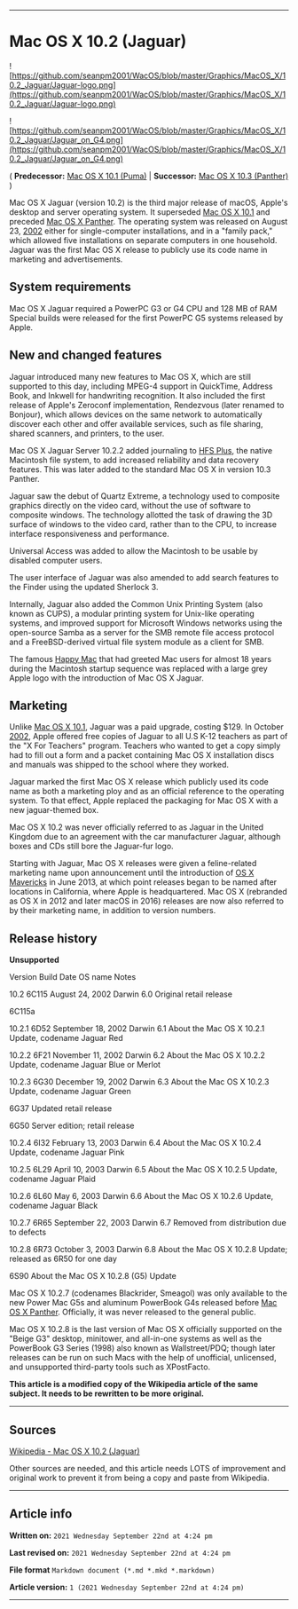   
***

# Mac OS X 10.2 (Jaguar)

<!--
<details>
<summary><p>Click/tap here to expand/collapse</p>
<p>the dropdown containing the Mac OS X 10.2 logo</p></summary>

![https://github.com/seanpm2001/WacOS/blob/master/Graphics/MacOS_X/10.2_Jaguar/Jaguar-logo.png](https://github.com/seanpm2001/WacOS/blob/master/Graphics/MacOS_X/10.2_Jaguar/Jaguar-logo.png)

</details>
!-->

![https://github.com/seanpm2001/WacOS/blob/master/Graphics/MacOS_X/10.2_Jaguar/Jaguar-logo.png](https://github.com/seanpm2001/WacOS/blob/master/Graphics/MacOS_X/10.2_Jaguar/Jaguar-logo.png)

![https://github.com/seanpm2001/WacOS/blob/master/Graphics/MacOS_X/10.2_Jaguar/Jaguar_on_G4.png](https://github.com/seanpm2001/WacOS/blob/master/Graphics/MacOS_X/10.2_Jaguar/Jaguar_on_G4.png)

( **Predecessor:** [Mac OS X 10.1 (Puma)](https://github.com/seanpm2001/WacOS/wiki/Mac-OS-X-10-1-Puma/) | **Successor:** [Mac OS X 10.3 (Panther)](https://github.com/seanpm2001/WacOS/wiki/Mac-OS-X-10-3-Panther/) )

Mac OS X Jaguar (version 10.2) is the third major release of macOS, Apple's desktop and server operating system. It superseded [Mac OS X 10.1](https://github.com/seanpm2001/WacOS/wiki/Mac-OS-X-10-1-Puma/) and preceded [Mac OS X Panther](https://github.com/seanpm2001/WacOS/wiki/Mac-OS-X-10-3-Panther/). The operating system was released on August 23, [2002](https://github.com/seanpm2001/WacOS/wiki/2002/) either for single-computer installations, and in a "family pack," which allowed five installations on separate computers in one household. Jaguar was the first Mac OS X release to publicly use its code name in marketing and advertisements.

## System requirements

Mac OS X Jaguar required a PowerPC G3 or G4 CPU and 128 MB of RAM Special builds were released for the first PowerPC G5 systems released by Apple.

## New and changed features

Jaguar introduced many new features to Mac OS X, which are still supported to this day, including MPEG-4 support in QuickTime, Address Book, and Inkwell for handwriting recognition. It also included the first release of Apple's Zeroconf implementation, Rendezvous (later renamed to Bonjour), which allows devices on the same network to automatically discover each other and offer available services, such as file sharing, shared scanners, and printers, to the user.

Mac OS X Jaguar Server 10.2.2 added journaling to [HFS Plus](https://github.com/seanpm2001/WacOS/wiki/HFS-Plus/), the native Macintosh file system, to add increased reliability and data recovery features. This was later added to the standard Mac OS X in version 10.3 Panther.

Jaguar saw the debut of Quartz Extreme, a technology used to composite graphics directly on the video card, without the use of software to composite windows. The technology allotted the task of drawing the 3D surface of windows to the video card, rather than to the CPU, to increase interface responsiveness and performance.

Universal Access was added to allow the Macintosh to be usable by disabled computer users.

The user interface of Jaguar was also amended to add search features to the Finder using the updated Sherlock 3.

Internally, Jaguar also added the Common Unix Printing System (also known as CUPS), a modular printing system for Unix-like operating systems, and improved support for Microsoft Windows networks using the open-source Samba as a server for the SMB remote file access protocol and a FreeBSD-derived virtual file system module as a client for SMB.

The famous [Happy Mac](https://github.com/seanpm2001/WacOS/wiki/Happy-Mac/) that had greeted Mac users for almost 18 years during the Macintosh startup sequence was replaced with a large grey Apple logo with the introduction of Mac OS X Jaguar.

## Marketing

Unlike [Mac OS X 10.1](https://github.com/seanpm2001/WacOS/wiki/Mac-OS-X-10-1-Puma/), Jaguar was a paid upgrade, costing $129. In October [2002](https://github.com/seanpm2001/WacOS/wiki/2002/), Apple offered free copies of Jaguar to all U.S K-12 teachers as part of the "X For Teachers" program. Teachers who wanted to get a copy simply had to fill out a form and a packet containing Mac OS X installation discs and manuals was shipped to the school where they worked.

Jaguar marked the first Mac OS X release which publicly used its code name as both a marketing ploy and as an official reference to the operating system. To that effect, Apple replaced the packaging for Mac OS X with a new jaguar-themed box.

Mac OS X 10.2 was never officially referred to as Jaguar in the United Kingdom due to an agreement with the car manufacturer Jaguar, although boxes and CDs still bore the Jaguar-fur logo.

Starting with Jaguar, Mac OS X releases were given a feline-related marketing name upon announcement until the introduction of [OS X Mavericks](https://github.com/seanpm2001/WacOS/wiki/OS-X-10-9-Mavericks/) in June 2013, at which point releases began to be named after locations in California, where Apple is headquartered. Mac OS X (rebranded as OS X in 2012 and later macOS in 2016) releases are now also referred to by their marketing name, in addition to version numbers.

## Release history

**Unsupported**

Version 	Build 	Date 	OS name 	Notes

10.2 	6C115 	August 24, 2002 	Darwin 6.0 	Original retail release

6C115a

10.2.1 	6D52 	September 18, 2002 	Darwin 6.1 	About the Mac OS X 10.2.1 Update, codename Jaguar Red

10.2.2 	6F21 	November 11, 2002 	Darwin 6.2 	About the Mac OS X 10.2.2 Update, codename Jaguar Blue or Merlot

10.2.3 	6G30 	December 19, 2002 	Darwin 6.3 	About the Mac OS X 10.2.3 Update, codename Jaguar Green

6G37 		Updated retail release

6G50 		Server edition; retail release

10.2.4 	6I32 	February 13, 2003 	Darwin 6.4 	About the Mac OS X 10.2.4 Update, codename Jaguar Pink

10.2.5 	6L29 	April 10, 2003 	Darwin 6.5 	About the Mac OS X 10.2.5 Update, codename Jaguar Plaid

10.2.6 	6L60 	May 6, 2003 	Darwin 6.6 	About the Mac OS X 10.2.6 Update, codename Jaguar Black

10.2.7 	6R65 	September 22, 2003 	Darwin 6.7 	Removed from distribution due to defects

10.2.8 	6R73 	October 3, 2003 	Darwin 6.8 	About the Mac OS X 10.2.8 Update; released as 6R50 for one day

6S90 	About the Mac OS X 10.2.8 (G5) Update

Mac OS X 10.2.7 (codenames Blackrider, Smeagol) was only available to the new Power Mac G5s and aluminum PowerBook G4s released before [Mac OS X Panther](https://github.com/seanpm2001/WacOS/wiki/Mac-OS-X-10-3-Panther/). Officially, it was never released to the general public.

Mac OS X 10.2.8 is the last version of Mac OS X officially supported on the "Beige G3" desktop, minitower, and all-in-one systems as well as the PowerBook G3 Series (1998) also known as Wallstreet/PDQ; though later releases can be run on such Macs with the help of unofficial, unlicensed, and unsupported third-party tools such as XPostFacto. 

**This article is a modified copy of the Wikipedia article of the same subject. It needs to be rewritten to be more original.**

***

## Sources

[Wikipedia - Mac OS X 10.2 (Jaguar)](https://en.wikipedia.org/wiki/Mac_OS_X_10.2/)

Other sources are needed, and this article needs LOTS of improvement and original work to prevent it from being a copy and paste from Wikipedia.

***

## Article info

**Written on:** `2021 Wednesday September 22nd at 4:24 pm`

**Last revised on:** `2021 Wednesday September 22nd at 4:24 pm`

**File format** `Markdown document (*.md *.mkd *.markdown)`

**Article version:** `1 (2021 Wednesday September 22nd at 4:24 pm)`

***

<!-- Tools

Quick copy and paste

https://github.com/seanpm2001/WacOS/wiki/

!-->

